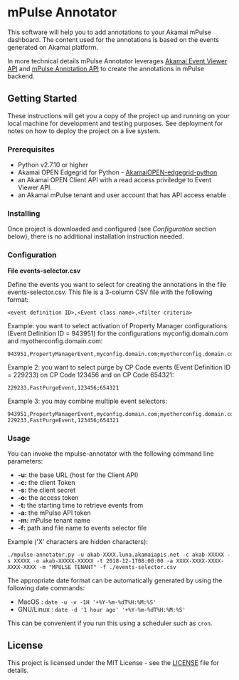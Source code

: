 # mPulse Annotator

This software will help you to add annotations to your Akamai mPulse dashboard. 
The content used for the annotations is based on the events generated on Akamai platform.

In more technical details mPulse Annotator leverages 
[Akamai Event Viewer API](https://developer.akamai.com/api/core_features/event_viewer/v1.html) 
and [mPulse Annotation API](https://developer.akamai.com/api/web_performance/mpulse_annotations/v1.html) 
to create the annotations in mPulse backend.

## Getting Started

These instructions will get you a copy of the project up and running on your local machine for development and testing purposes. 
See deployment for notes on how to deploy the project on a live system.

### Prerequisites

* Python v2.7.10 or higher
* Akamai OPEN Edgegrid for Python - [AkamaiOPEN-edgegrid-python](https://github.com/akamai/AkamaiOPEN-edgegrid-python)
* an Akamai OPEN Client API with a read access priviledge to Event Viewer API. 
* an Akamai mPulse tenant and user account that has API access enable

### Installing

Once project is downloaded and configured (see *Configuration* section below), there is no additional installation instruction needed.

### Configuration

**File events-selector.csv**

Define the events you want to select for creating the annotations in the file events-selector.csv. This file is a 3-column CSV file with the following format:

```
<event definition ID>,<Event class name>,<filter criteria>
```

Example: you want to select activation of Property Manager configurations (Event Definition ID = 943951) for the configurations myconfig.domain.com and myotherconfig.domain.com: 

```
943951,PropertyManagerEvent,myconfig.domain.com;myotherconfig.domain.com
```

Example 2: you want to select purge by CP Code events (Event Definition ID = 229233) on CP Code 123456 and on CP Code 654321:

```
229233,FastPurgeEvent,123456;654321
```

Example 3: you may combine multiple event selectors:

```
943951,PropertyManagerEvent,myconfig.domain.com;myotherconfig.domain.com
229233,FastPurgeEvent,123456;654321
```


### Usage

You can invoke the mpulse-annotator with the following command line parameters:

* **-u:** the base URL (host for the Client API)
* **-c:** the client Token
* **-s:** the client secret
* **-o:** the access token
* **-t:** the starting time to retrieve events from
* **-a:** the mPulse API token
* **-m:** mPulse tenant name
* **-f:** path and file name to events selector file

Example ('X' characters are hidden characters):

```
./mpulse-annotator.py -u akab-XXXX.luna.akamaiapis.net -c akab-XXXXX -s XXXXX -o akab-XXXXX-XXXXX -t 2018-12-1T08:00:00 -a XXXX-XXXX-XXXX-XXXX-XXXX -m "MPULSE TENANT" -f ./events-selector.csv
```

The appropriate date format can be automatically generated by using the following date commands:

* MacOS : `date -u -v -1H '+%Y-%m-%dT%H:%M:%S'`
* GNU/Linux : `date -d '1 hour ago' '+%Y-%m-%dT%H:%M:%S'`

This can be convenient if you run this using a scheduler such as `cron`.

## License

This project is licensed under the MIT License - see the [LICENSE](LICENSE) file for details.
